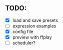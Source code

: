 TODO:
-----
- [x] load and save presets
- [ ] expression examples
- [x] config file
- [x] preview with ffplay
- [ ] scheduler?
